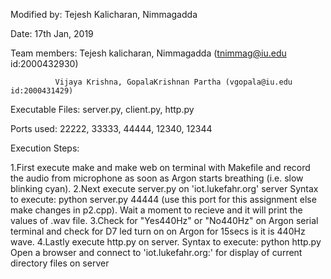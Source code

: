 

Modified by: Tejesh Kalicharan, Nimmagadda

Date: 17th Jan, 2019

Team members: Tejesh kalicharan, Nimmagadda (tnimmag@iu.edu id:2000432930)

              Vijaya Krishna, GopalaKrishnan Partha (vgopala@iu.edu id:2000431429)

Executable Files: server.py, client.py, http.py

Ports used: 22222, 33333, 44444, 12340, 12344

Execution Steps:

1.First execute make and make web on terminal with Makefile and record the audio from microphone as soon as Argon starts breathing (i.e. slow blinking cyan). 
2.Next execute server.py on 'iot.lukefahr.org' server Syntax to execute: python server.py 44444 (use this port for this assignment else make changes in p2.cpp). Wait a moment to recieve and it will print the values of .wav file.
3.Check for "Yes440Hz" or "No440Hz" on Argon serial terminal and check for D7 led turn on on Argon for 15secs is it is 440Hz wave.
4.Lastly execute http.py on server. Syntax to execute: python http.py Open a browser and connect to 'iot.lukefahr.org:' for display of current directory files on server
